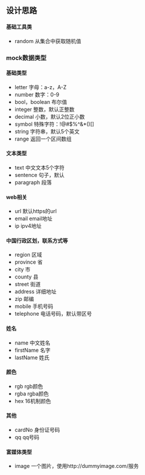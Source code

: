 ## 设计思路

#### 基础工具类

+ random 从集合中获取随机值


### mock数据类型

#### 基础类型

+ letter 字母：a-z，A-Z
+ number 数字：0-9
+ bool，boolean 布尔值
+ integer 整数，默认正整数
+ decimal 小数，默认2位正小数
+ symbol 特殊字符：!@#$%^&*()[]
+ string 字符串，默认5个英文
+ range 返回一个区间数组

#### 文本类型

+ text 中文文本5个字符
+ sentence 句子，默认
+ paragraph 段落

#### web相关

+ url 默认https的url
+ email email地址
+ ip ipv4地址

#### 中国行政区划，联系方式等

+ region 区域
+ province 省
+ city 市
+ county 县
+ street 街道
+ address 详细地址
+ zip 邮编
+ mobile 手机号码
+ telephone 电话号码，默认带区号

#### 姓名

+ name 中文姓名
+ firstName 名字
+ lastName 姓氏 

#### 颜色

+ rgb rgb颜色
+ rgba rgba颜色
+ hex 16机制颜色

#### 其他

+ cardNo 身份证号码
+ qq qq号码

#### 富媒体类型

+ image 一个图片，使用http://dummyimage.com/服务








